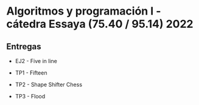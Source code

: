 # Algoritmos y programación I - cátedra Essaya (75.40 / 95.14) 2022

## Entregas
- EJ2 - Five in line

- TP1 - Fifteen
- TP2 - Shape Shifter Chess
- TP3 - Flood
